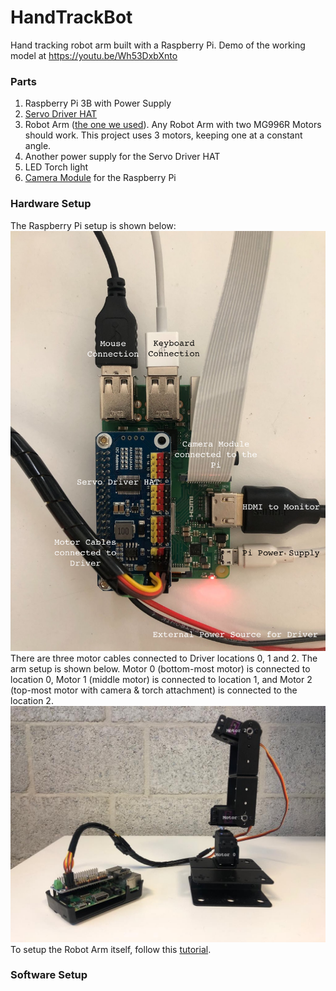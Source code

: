 # HandTrackBot
Hand tracking robot arm built with a Raspberry Pi. Demo of the working model at https://youtu.be/Wh53DxbXnto

### Parts
1. Raspberry Pi 3B with Power Supply
2. [Servo Driver HAT](https://www.waveshare.com/servo-driver-hat.htm)
3. Robot Arm ([the one we used](https://www.sossolutions.nl/dof-mechanische-robot-arm-met-6-servo-s?gclid=EAIaIQobChMI9IHWsp7b7gIVWeJ3Ch3g_gYiEAQYAiABEgKzefD_BwE)). Any Robot Arm with two MG996R Motors should work. This project uses 3 motors, keeping one at a constant angle.
4. Another power supply for the Servo Driver HAT
5. LED Torch light
6. [Camera Module](https://www.amazon.nl/Raspberry-Pi-RPI-CAM-V2-standaard-cameramodules/dp/B01ER2SKFS/ref=asc_df_B01ER2SKFS/?tag=nlshogostdde-21&linkCode=df0&hvadid=430579159351&hvpos=&hvnetw=g&hvrand=8058710735012825003&hvpone=&hvptwo=&hvqmt=&hvdev=c&hvdvcmdl=&hvlocint=&hvlocphy=1010740&hvtargid=pla-406302832745&psc=1) for the Raspberry Pi 

### Hardware Setup
The Raspberry Pi setup is shown below: 
![Raspberry Pi Setup](/images/pi_setup.png)
There are three motor cables connected to Driver locations 0, 1 and 2. The arm setup is shown below. Motor 0 (bottom-most motor) is connected to location 0, Motor 1 (middle motor) is connected to location 1, and Motor 2 (top-most motor with camera & torch attachment) is connected to the location 2.
![Robot arm Setup](/images/arm_setup.png)
To setup the Robot Arm itself, follow this [tutorial](https://youtu.be/GRNKYtz0jxQ).

### Software Setup
